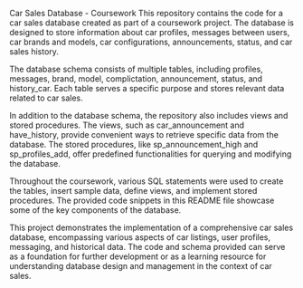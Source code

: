 Car Sales Database - Coursework
This repository contains the code for a car sales database created as part of a coursework project. The database is designed to store information about car profiles, messages between users, car brands and models, car configurations, announcements, status, and car sales history.

The database schema consists of multiple tables, including profiles, messages, brand, model, complictation, announcement, status, and history_car. Each table serves a specific purpose and stores relevant data related to car sales.

In addition to the database schema, the repository also includes views and stored procedures. The views, such as car_announcement and have_history, provide convenient ways to retrieve specific data from the database. The stored procedures, like sp_announcement_high and sp_profiles_add, offer predefined functionalities for querying and modifying the database.

Throughout the coursework, various SQL statements were used to create the tables, insert sample data, define views, and implement stored procedures. The provided code snippets in this README file showcase some of the key components of the database.

This project demonstrates the implementation of a comprehensive car sales database, encompassing various aspects of car listings, user profiles, messaging, and historical data. The code and schema provided can serve as a foundation for further development or as a learning resource for understanding database design and management in the context of car sales.
